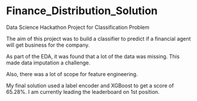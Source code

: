# Finance_Distribution_Solution
Data Science Hackathon Project for Classification Problem

The aim of this project was to build a classifier to predict if a financial agent will get business for the company.

As part of the EDA, it was found that a lot of the data was missing. This made data imputation a challenge. 

Also, there was a lot of scope for feature engineering.

My final solution used a label encoder and XGBoost to get a score of 65.28%. I am currently leading the leaderboard on 1st position.
